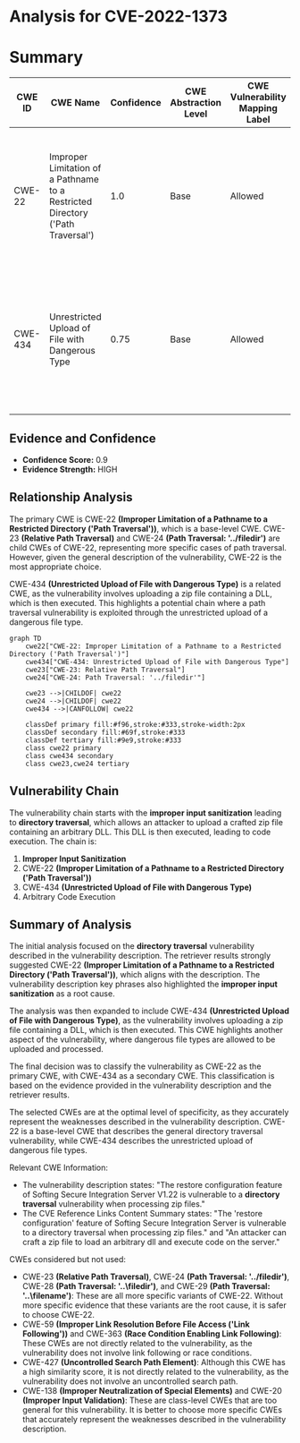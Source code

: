 # Analysis for CVE-2022-1373

# Summary
| CWE ID | CWE Name | Confidence | CWE Abstraction Level | CWE Vulnerability Mapping Label | CWE-Vulnerability Mapping Notes |
|---|---|---|---|---|---|
| CWE-22 | Improper Limitation of a Pathname to a Restricted Directory ('Path Traversal') | 1.0 | Base | Allowed | Primary CWE. The vulnerability description clearly states a directory traversal vulnerability when processing zip files. |
| CWE-434 | Unrestricted Upload of File with Dangerous Type | 0.75 | Base | Allowed | Secondary CWE. The vulnerability involves uploading a zip file, which can contain dangerous file types (DLL) that are then executed. |

## Evidence and Confidence

*   **Confidence Score:** 0.9
*   **Evidence Strength:** HIGH

## Relationship Analysis
The primary CWE is CWE-22 **(Improper Limitation of a Pathname to a Restricted Directory ('Path Traversal'))**, which is a base-level CWE. CWE-23 **(Relative Path Traversal)** and CWE-24 **(Path Traversal: '../filedir')** are child CWEs of CWE-22, representing more specific cases of path traversal. However, given the general description of the vulnerability, CWE-22 is the most appropriate choice.

CWE-434 **(Unrestricted Upload of File with Dangerous Type)** is a related CWE, as the vulnerability involves uploading a zip file containing a DLL, which is then executed. This highlights a potential chain where a path traversal vulnerability is exploited through the unrestricted upload of a dangerous file type.

```mermaid
graph TD
    cwe22["CWE-22: Improper Limitation of a Pathname to a Restricted Directory ('Path Traversal')"]
    cwe434["CWE-434: Unrestricted Upload of File with Dangerous Type"]
    cwe23["CWE-23: Relative Path Traversal"]
    cwe24["CWE-24: Path Traversal: '../filedir'"]

    cwe23 -->|CHILDOF| cwe22
    cwe24 -->|CHILDOF| cwe22
    cwe434 -->|CANFOLLOW| cwe22

    classDef primary fill:#f96,stroke:#333,stroke-width:2px
    classDef secondary fill:#69f,stroke:#333
    classDef tertiary fill:#9e9,stroke:#333
    class cwe22 primary
    class cwe434 secondary
    class cwe23,cwe24 tertiary
```

## Vulnerability Chain
The vulnerability chain starts with the **improper input sanitization** leading to **directory traversal**, which allows an attacker to upload a crafted zip file containing an arbitrary DLL. This DLL is then executed, leading to code execution. The chain is:

1.  **Improper Input Sanitization**
2.  CWE-22 **(Improper Limitation of a Pathname to a Restricted Directory ('Path Traversal'))**
3.  CWE-434 **(Unrestricted Upload of File with Dangerous Type)**
4.  Arbitrary Code Execution

## Summary of Analysis
The initial analysis focused on the **directory traversal** vulnerability described in the vulnerability description. The retriever results strongly suggested CWE-22 **(Improper Limitation of a Pathname to a Restricted Directory ('Path Traversal'))**, which aligns with the description. The vulnerability description key phrases also highlighted the **improper input sanitization** as a root cause.

The analysis was then expanded to include CWE-434 **(Unrestricted Upload of File with Dangerous Type)**, as the vulnerability involves uploading a zip file containing a DLL, which is then executed. This CWE highlights another aspect of the vulnerability, where dangerous file types are allowed to be uploaded and processed.

The final decision was to classify the vulnerability as CWE-22 as the primary CWE, with CWE-434 as a secondary CWE. This classification is based on the evidence provided in the vulnerability description and the retriever results.

The selected CWEs are at the optimal level of specificity, as they accurately represent the weaknesses described in the vulnerability description. CWE-22 is a base-level CWE that describes the general directory traversal vulnerability, while CWE-434 describes the unrestricted upload of dangerous file types.

Relevant CWE Information:
- The vulnerability description states: "The restore configuration feature of Softing Secure Integration Server V1.22 is vulnerable to a **directory traversal** vulnerability when processing zip files."
- The CVE Reference Links Content Summary states: "The 'restore configuration' feature of Softing Secure Integration Server is vulnerable to a directory traversal when processing zip files." and "An attacker can craft a zip file to load an arbitrary dll and execute code on the server."

CWEs considered but not used:
- CWE-23 **(Relative Path Traversal)**, CWE-24 **(Path Traversal: '../filedir')**, CWE-28 **(Path Traversal: '..\filedir')**, and CWE-29 **(Path Traversal: '\..\filename')**: These are all more specific variants of CWE-22. Without more specific evidence that these variants are the root cause, it is safer to choose CWE-22.
- CWE-59 **(Improper Link Resolution Before File Access ('Link Following'))** and CWE-363 **(Race Condition Enabling Link Following)**: These CWEs are not directly related to the vulnerability, as the vulnerability does not involve link following or race conditions.
- CWE-427 **(Uncontrolled Search Path Element)**: Although this CWE has a high similarity score, it is not directly related to the vulnerability, as the vulnerability does not involve an uncontrolled search path.
- CWE-138 **(Improper Neutralization of Special Elements)** and CWE-20 **(Improper Input Validation)**: These are class-level CWEs that are too general for this vulnerability. It is better to choose more specific CWEs that accurately represent the weaknesses described in the vulnerability description.
